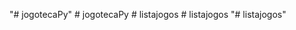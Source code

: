"# jogotecaPy" 
#   j o g o t e c a P y  
 #   l i s t a j o g o s  
 #   l i s t a j o g o s  
 "# listajogos" 
